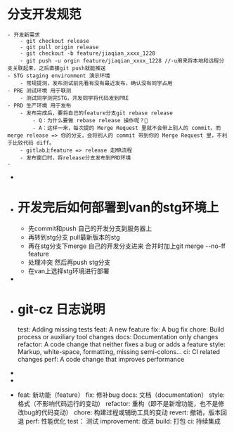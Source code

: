 # 分支开发规范
	- 开发新需求
		- git checkout release
		- git pull origin release
		- git checkout -b feature/jiaqian_xxxx_1228
		- git push -u orgin feature/jiaqian_xxxx_1228 //-u用来将本地和远程分支关联起来，之后直接git push就能推送
	- STG staging environment 演示环境
		- 常规提测，发布测试前先看有没有最近发布，确认没有同学占用
	- PRE 测试环境 用于联测
		- 测试同学测完STG，开发同学将代码发到PRE
	- PRD 生产环境 用于发布
		- 发布完成后，要将自己的feature分支git rebase release
			- Q：为什么要做 rebase release 操作呢？🧐
			- A：这样一来，每次提的 Merge Request 里就不会带上别人的 commit。而 merge release => 你的分支，会将别人的 commit 带到你的 Merge Request 里，不利于比较代码 diff。
		- gitlab上feature => release 走MR流程
		- 发布窗口时，将release分支发布到PRD环境
	-
-
- # 开发完后如何部署到van的stg环境上
	- 先commit和push 自己的开发分支到服务器上
	- 再转到stg分支 pull最新版本的stg
	- 再在stg分支下merge 自己的开发分支进来 合并时加上git merge --no-ff feature
	- 处理冲突 然后再push stg分支
	- 在van上选择stg环境进行部署
-
- # git-cz 日志说明
  
  test:       Adding missing tests
  feat:       A new feature
  fix:          A bug fix
  chore:    Build process or auxiliary tool changes
  docs:      Documentation only changes
  refactor: A code change that neither fixes a bug or adds a feature
  style:      Markup, white-space, formatting, missing semi-colons...
  ci:            CI related changes
  perf:       A code change that improves performance
-
-
- feat: 新功能（feature）
  fix: 修补bug
  docs: 文档（documentation）
  style: 格式（不影响代码运行的变动）
  refactor: 重构（即不是新增功能，也不是修改bug的代码变动）
  chore: 构建过程或辅助工具的变动
  revert: 撤销，版本回退
  perf: 性能优化
  test： 测试
  improvement: 改进
  build: 打包
  ci: 持续集成